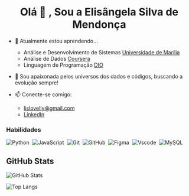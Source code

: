 <h1 align="center">Olá 👋 , Sou a Elisângela Silva de Mendonça</h1>

- 📖 Atualmente estou aprendendo...
  * Análise e Desenvolvimento de Sistemas [Universidade de Marília](https://www.unimar.br/)
  * Análise de Dados [Coursera](https://www.coursera.org/)
  * Linguagem de Programação [DIO](https://www.dio.me/)

- 💞️ Sou apaixonada pelos universos dos dados e códigos, buscando a evolução sempre!


- 📫 Conecte-se comigo:
  * lislovelly@gmail.com
  * [LinkedIn](https://www.linkedin.com/in/elisangelasilvademendonca)

<p align="left">
</p><h3 align="left">Habilidades</h3>

![Python](https://img.shields.io/badge/Python-14354C?style=for-the-badge&logo=python&logoColor=white)&nbsp;
![JavaScript](https://img.shields.io/badge/JavaScript-F7DF1E?style=for-the-badge&logo=javascript&logoColor=black)&nbsp;
![Git](https://img.shields.io/badge/GIT-E44C30?style=for-the-badge&logo=git&logoColor=white)&nbsp;
![GitHub](https://img.shields.io/badge/GitHub-100000?style=for-the-badge&logo=github&logoColor=white)&nbsp;
![Figma](https://img.shields.io/badge/Figma-696969?style=for-the-badge&logo=figma&logoColor=figma)&nbsp;
![Vscode](https://img.shields.io/badge/Vscode-007ACC?style=for-the-badge&logo=visual-studio-code&logoColor=white)&nbsp;
![MySQL](https://img.shields.io/badge/MySQL-00000F?style=for-the-badge&logo=mysql&logoColor=white)&nbsp;

## GitHub Stats

![GitHub Stats](https://github-readme-stats.vercel.app/api?username=lislovelly&theme=transparent&bg_color=000&border_color=30A3DC&show_icons=true&icon_color=30A3DC&title_color=E94D5F&text_color=FFF)

![Top Langs](https://github-readme-stats-git-masterrstaa-rickstaa.vercel.app/api/top-langs/?username=lislovelly&layout=compact&bg_color=000&border_color=30A3DC&title_color=E94D5F&text_color=FFF)









<!---
lislovelly/lislovelly is a ✨ special ✨ repository because its `README.md` (this file) appears on your GitHub profile.
You can click the Preview link to take a look at your changes.
--->
